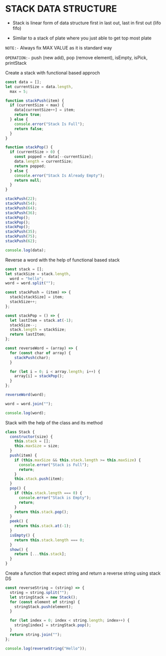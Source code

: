 # STACK DATA STRUCTURE

- Stack is linear form of data structure first in last out, last in first out (lifo fifo)

- Similar to a stack of plate where you just able to get top most plate

`NOTE:-` Always fix MAX VALUE as it is standard way

`OPERATION:-` push (new add), pop (remove element), isEmpty, isPick, printStack

Create a stack with functional based approch

```js
const data = [];
let currentSize = data.length,
  max = 5;

function stackPush(item) {
  if (currentSize < max) {
    data[currentSize++] = item;
    return true;
  } else {
    console.error("Stack Is Full");
    return false;
  }
}

function stackPop() {
  if (currentSize > 0) {
    const popped = data[--currentSize];
    data.length = currentSize;
    return popped;
  } else {
    console.error("Stack Is Already Empty");
    return null;
  }
}

stackPush(22);
stackPush(54);
stackPush(64);
stackPush(36);
stackPop();
stackPop();
stackPop();
stackPush(35);
stackPush(75);
stackPush(62);

console.log(data);
```

Reverse a word with the help of functional based stack

```js
const stack = [];
let stackSize = stack.length,
  word = "hello";
word = word.split("");

const stackPush = (item) => {
  stack[stackSize] = item;
  stackSize++;
};

const stackPop = () => {
  let lastItem = stack.at(-1);
  stackSize--;
  stack.length = stackSize;
  return lastItem;
};

const reverseWord = (array) => {
  for (const char of array) {
    stackPush(char);
  }

  for (let i = 0; i < array.length; i++) {
    array[i] = stackPop();
  }
};

reverseWord(word);

word = word.join("");

console.log(word);
```

Stack with the help of the class and its method

```js
class Stack {
  constructor(size) {
    this.stack = [];
    this.maxSize = size;
  }
  push(item) {
    if (this.maxSize && this.stack.length >= this.maxSize) {
      console.error("Stack is Full");
      return;
    }
    this.stack.push(item);
  }
  pop() {
    if (this.stack.length === 0) {
      console.error("Stack is Empty");
      return;
    }
    return this.stack.pop();
  }
  peek() {
    return this.stack.at(-1);
  }
  isEmpty() {
    return this.stack.length === 0;
  }
  show() {
    return [...this.stack];
  }
}
```

Create a function that expect string and return a reverse string using stack DS

```js
const reverseString = (string) => {
  string = string.split("");
  let stringStack = new Stack();
  for (const element of string) {
    stringStack.push(element);
  }

  for (let index = 0; index < string.length; index++) {
    string[index] = stringStack.pop();
  }
  return string.join("");
};

console.log(reverseString("Hello"));
```
